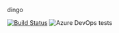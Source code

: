 dingo

[![Build Status](https://dev.azure.com/ujinjinjin/Dingo/_apis/build/status/Ujinjinjin.dingo?branchName=master)](https://dev.azure.com/ujinjinjin/Dingo/_build/latest?definitionId=12&branchName=master) ![Azure DevOps tests](https://img.shields.io/azure-devops/tests/ujinjinjin/Dingo/12?label=Unit%20tests)


